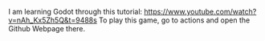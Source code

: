 I am learning Godot through this tutorial: https://www.youtube.com/watch?v=nAh_Kx5Zh5Q&t=9488s
To play this game, go to actions and open the Github Webpage there.
